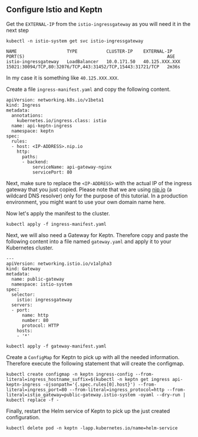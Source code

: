 ## Configure Istio and Keptn

Get the `EXTERNAL-IP` from the `istio-ingressgateway` as you will need it in the next step
```
kubectl -n istio-system get svc istio-ingressgateway
```
```
NAME                   TYPE           CLUSTER-IP    EXTERNAL-IP      PORT(S)                                                      AGE
istio-ingressgateway   LoadBalancer   10.0.171.50   40.125.XXX.XXX   15021:30094/TCP,80:32076/TCP,443:31452/TCP,15443:31721/TCP   2m36s
```

In my case it is something like `40.125.XXX.XXX`.

Create a file `ingress-manifest.yaml` and copy the following content.
```
apiVersion: networking.k8s.io/v1beta1
kind: Ingress
metadata:
  annotations:
    kubernetes.io/ingress.class: istio
  name: api-keptn-ingress
  namespace: keptn
spec:
  rules:
  - host: <IP-ADDRESS>.nip.io
    http:
      paths:
      - backend:
          serviceName: api-gateway-nginx
          servicePort: 80
```

Next, make sure to replace the `<IP-ADDRESS>` with the actual IP of the ingress gateway that you just copied. Please note that we are using [nip.io](https://nip.io/) (a wildcard DNS resolver) only for the purpose of this tutorial. In a production environment, you might want to use your own domain name here.

Now let's apply the manifest to the cluster.

```
kubectl apply -f ingress-manifest.yaml
```

Next, we will also need a Gateway for Keptn. Therefore copy and paste the following content into a file named `gateway.yaml` and apply it to your Kubernetes cluster.
```
---
apiVersion: networking.istio.io/v1alpha3
kind: Gateway
metadata:
  name: public-gateway
  namespace: istio-system
spec:
  selector:
    istio: ingressgateway
  servers:
  - port:
      name: http
      number: 80
      protocol: HTTP
    hosts:
    - '*'
```

```
kubectl apply -f gateway-manifest.yaml
```

Create a `ConfigMap` for Keptn to pick up with all the needed information. Therefore execute the following statement that will create the configmap.
```
kubectl create configmap -n keptn ingress-config --from-literal=ingress_hostname_suffix=$(kubectl -n keptn get ingress api-keptn-ingress -ojsonpath='{.spec.rules[0].host}') --from-literal=ingress_port=80 --from-literal=ingress_protocol=http --from-literal=istio_gateway=public-gateway.istio-system -oyaml --dry-run | kubectl replace -f -
```

Finally, restart the Helm service of Keptn to pick up the just created configuration.
```
kubectl delete pod -n keptn -lapp.kubernetes.io/name=helm-service
```
